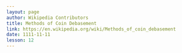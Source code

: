 ```yaml
---
layout: page
author: Wikipedia Contributors
title: Methods of Coin Debasement
link: https://en.wikipedia.org/wiki/Methods_of_coin_debasement
date: 1111-11-11
lesson: 12
---
```

